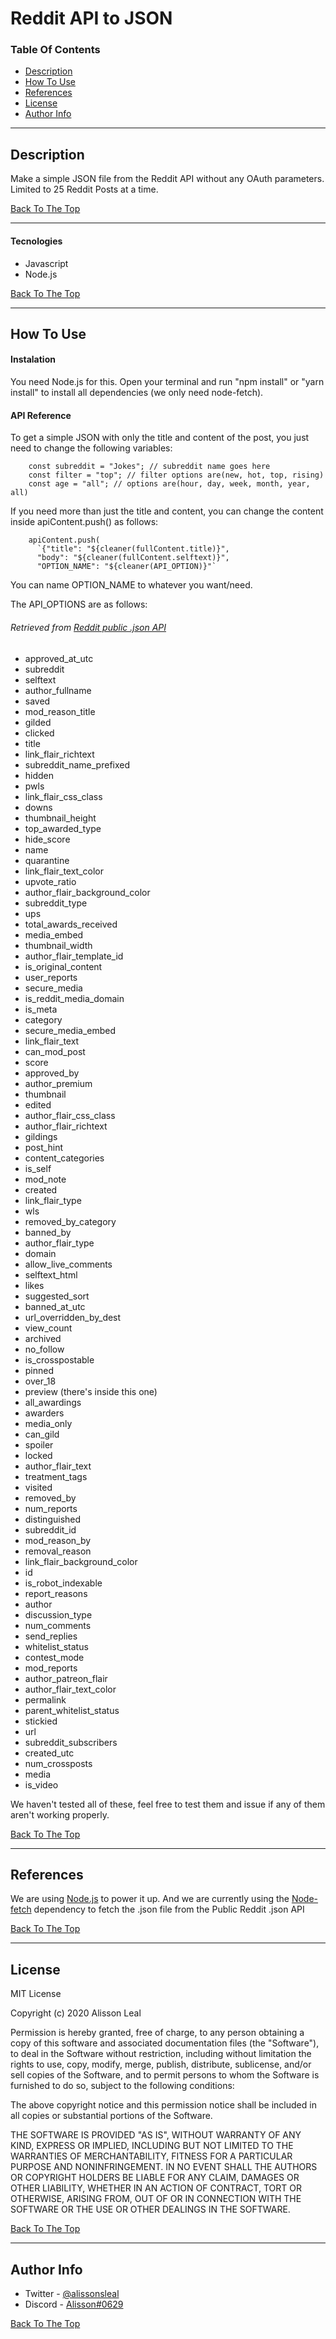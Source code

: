 # Reddit API to JSON

### Table Of Contents

- [Description](#description)
- [How To Use](#how-to-use)
- [References](#references)
- [License](#license)
- [Author Info](#author-info)

---

## Description

Make a simple JSON file from the Reddit API without any OAuth parameters. Limited to 25 Reddit Posts at a time.

[Back To The Top](#Reddit-API-to-JSON)

---

#### Tecnologies

- Javascript
- Node.js

[Back To The Top](#Reddit-API-to-JSON)

---

## How To Use

#### Instalation

You need Node.js for this.
Open your terminal and run "npm install" or "yarn install" to install all dependencies (we only need node-fetch).

#### API Reference

To get a simple JSON with only the title and content of the post, you just need to change the following variables:

```
    const subreddit = "Jokes"; // subreddit name goes here
    const filter = "top"; // filter options are(new, hot, top, rising)
    const age = "all"; // options are(hour, day, week, month, year, all)
```

If you need more than just the title and content, you can change the content inside apiContent.push() as follows:

```
    apiContent.push(
      `{"title": "${cleaner(fullContent.title)}",
      "body": "${cleaner(fullContent.selftext)}",
      "OPTION_NAME": "${cleaner(API_OPTION)}"`
```

You can name OPTION_NAME to whatever you want/need.

The API_OPTIONS are as follows:

###### Retrieved from [Reddit public .json API](https://www.reddit.com/r/all/top/.json?t=all)

- approved_at_utc
- subreddit
- selftext
- author_fullname
- saved
- mod_reason_title
- gilded
- clicked
- title
- link_flair_richtext
- subreddit_name_prefixed
- hidden
- pwls
- link_flair_css_class
- downs
- thumbnail_height
- top_awarded_type
- hide_score
- name
- quarantine
- link_flair_text_color
- upvote_ratio
- author_flair_background_color
- subreddit_type
- ups
- total_awards_received
- media_embed
- thumbnail_width
- author_flair_template_id
- is_original_content
- user_reports
- secure_media
- is_reddit_media_domain
- is_meta
- category
- secure_media_embed
- link_flair_text
- can_mod_post
- score
- approved_by
- author_premium
- thumbnail
- edited
- author_flair_css_class
- author_flair_richtext
- gildings
- post_hint
- content_categories
- is_self
- mod_note
- created
- link_flair_type
- wls
- removed_by_category
- banned_by
- author_flair_type
- domain
- allow_live_comments
- selftext_html
- likes
- suggested_sort
- banned_at_utc
- url_overridden_by_dest
- view_count
- archived
- no_follow
- is_crosspostable
- pinned
- over_18
- preview (there's inside this one)
- all_awardings
- awarders
- media_only
- can_gild
- spoiler
- locked
- author_flair_text
- treatment_tags
- visited
- removed_by
- num_reports
- distinguished
- subreddit_id
- mod_reason_by
- removal_reason
- link_flair_background_color
- id
- is_robot_indexable
- report_reasons
- author
- discussion_type
- num_comments
- send_replies
- whitelist_status
- contest_mode
- mod_reports
- author_patreon_flair
- author_flair_text_color
- permalink
- parent_whitelist_status
- stickied
- url
- subreddit_subscribers
- created_utc
- num_crossposts
- media
- is_video

We haven't tested all of these, feel free to test them and issue if any of them aren't working properly.

[Back To The Top](#Reddit-API-to-JSON)

---

## References

We are using [Node.js](https://nodejs.org/) to power it up.
And we are currently using the [Node-fetch](https://www.npmjs.com/package/node-fetch) dependency to fetch the .json file from the Public Reddit .json API

[Back To The Top](#Reddit-API-to-JSON)

---

## License

MIT License

Copyright (c) 2020 Alisson Leal

Permission is hereby granted, free of charge, to any person obtaining a copy
of this software and associated documentation files (the "Software"), to deal
in the Software without restriction, including without limitation the rights
to use, copy, modify, merge, publish, distribute, sublicense, and/or sell
copies of the Software, and to permit persons to whom the Software is
furnished to do so, subject to the following conditions:

The above copyright notice and this permission notice shall be included in all
copies or substantial portions of the Software.

THE SOFTWARE IS PROVIDED "AS IS", WITHOUT WARRANTY OF ANY KIND, EXPRESS OR
IMPLIED, INCLUDING BUT NOT LIMITED TO THE WARRANTIES OF MERCHANTABILITY,
FITNESS FOR A PARTICULAR PURPOSE AND NONINFRINGEMENT. IN NO EVENT SHALL THE
AUTHORS OR COPYRIGHT HOLDERS BE LIABLE FOR ANY CLAIM, DAMAGES OR OTHER
LIABILITY, WHETHER IN AN ACTION OF CONTRACT, TORT OR OTHERWISE, ARISING FROM,
OUT OF OR IN CONNECTION WITH THE SOFTWARE OR THE USE OR OTHER DEALINGS IN THE
SOFTWARE.

[Back To The Top](#read-me-template)

---

## Author Info

- Twitter - [@alissonsleal](https://twitter.com/alissonsleal)
- Discord - [Alisson#0629](https://discord.com/)

[Back To The Top](#read-me-template)
